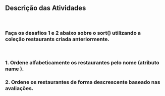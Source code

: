 ## Descrição das Atividades
<br>

### Faça os desafios 1 e 2 abaixo sobre o sort() utilizando a coleção restaurants criada anteriormente.
<br>

### 1. Ordene alfabeticamente os restaurantes pelo nome (atributo name ).
### 2. Ordene os restaurantes de forma descrescente baseado nas avaliações.
